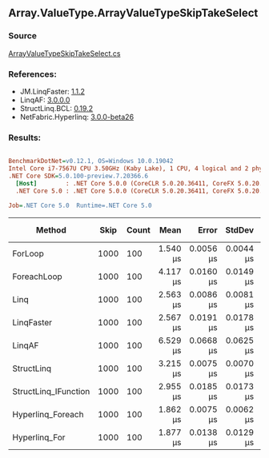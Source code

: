 ﻿## Array.ValueType.ArrayValueTypeSkipTakeSelect

### Source
[ArrayValueTypeSkipTakeSelect.cs](../LinqBenchmarks/Array/ValueType/ArrayValueTypeSkipTakeSelect.cs)

### References:
- JM.LinqFaster: [1.1.2](https://www.nuget.org/packages/JM.LinqFaster/1.1.2)
- LinqAF: [3.0.0.0](https://www.nuget.org/packages/LinqAF/3.0.0.0)
- StructLinq.BCL: [0.19.2](https://www.nuget.org/packages/StructLinq.BCL/0.19.2)
- NetFabric.Hyperlinq: [3.0.0-beta26](https://www.nuget.org/packages/NetFabric.Hyperlinq/3.0.0-beta26)

### Results:
``` ini

BenchmarkDotNet=v0.12.1, OS=Windows 10.0.19042
Intel Core i7-7567U CPU 3.50GHz (Kaby Lake), 1 CPU, 4 logical and 2 physical cores
.NET Core SDK=5.0.100-preview.7.20366.6
  [Host]        : .NET Core 5.0.0 (CoreCLR 5.0.20.36411, CoreFX 5.0.20.36411), X64 RyuJIT
  .NET Core 5.0 : .NET Core 5.0.0 (CoreCLR 5.0.20.36411, CoreFX 5.0.20.36411), X64 RyuJIT

Job=.NET Core 5.0  Runtime=.NET Core 5.0  

```
|               Method | Skip | Count |     Mean |     Error |    StdDev | Ratio | RatioSD |  Gen 0 | Gen 1 | Gen 2 | Allocated |
|--------------------- |----- |------ |---------:|----------:|----------:|------:|--------:|-------:|------:|------:|----------:|
|              ForLoop | 1000 |   100 | 1.540 μs | 0.0056 μs | 0.0044 μs |  1.00 |    0.00 |      - |     - |     - |         - |
|          ForeachLoop | 1000 |   100 | 4.117 μs | 0.0160 μs | 0.0149 μs |  2.67 |    0.01 | 0.0153 |     - |     - |      32 B |
|                 Linq | 1000 |   100 | 2.563 μs | 0.0086 μs | 0.0081 μs |  1.66 |    0.00 | 0.1183 |     - |     - |     248 B |
|           LinqFaster | 1000 |   100 | 2.567 μs | 0.0191 μs | 0.0178 μs |  1.67 |    0.01 | 5.7678 |     - |     - |   12072 B |
|               LinqAF | 1000 |   100 | 6.529 μs | 0.0668 μs | 0.0625 μs |  4.23 |    0.04 |      - |     - |     - |         - |
|           StructLinq | 1000 |   100 | 3.215 μs | 0.0075 μs | 0.0070 μs |  2.09 |    0.01 | 0.0458 |     - |     - |      96 B |
| StructLinq_IFunction | 1000 |   100 | 2.955 μs | 0.0185 μs | 0.0173 μs |  1.92 |    0.01 |      - |     - |     - |         - |
|    Hyperlinq_Foreach | 1000 |   100 | 1.862 μs | 0.0075 μs | 0.0062 μs |  1.21 |    0.00 |      - |     - |     - |         - |
|        Hyperlinq_For | 1000 |   100 | 1.877 μs | 0.0138 μs | 0.0129 μs |  1.22 |    0.01 |      - |     - |     - |         - |
